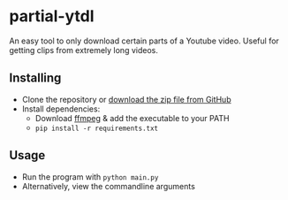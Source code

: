 # partial-ytdl

An easy tool to only download certain parts of a Youtube video. Useful for getting clips from extremely long videos.

Installing
----------
- Clone the repository or [download the zip file from GitHub](https://github.com/LouisAsanaka/partial-ytdl/archive/master.zip)
- Install dependencies:
    - Download [ffmpeg](https://www.ffmpeg.org/download.html) & add the executable to your PATH
    - ```pip install -r requirements.txt```

Usage
-----
- Run the program with ```python main.py```
- Alternatively, view the commandline arguments
